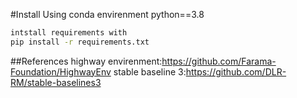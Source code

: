 #Install
Using conda envirenment python==3.8
```bash
intstall requirements with 
pip install -r requirements.txt
```
##References
highway envirenment:https://github.com/Farama-Foundation/HighwayEnv
stable baseline 3:https://github.com/DLR-RM/stable-baselines3
